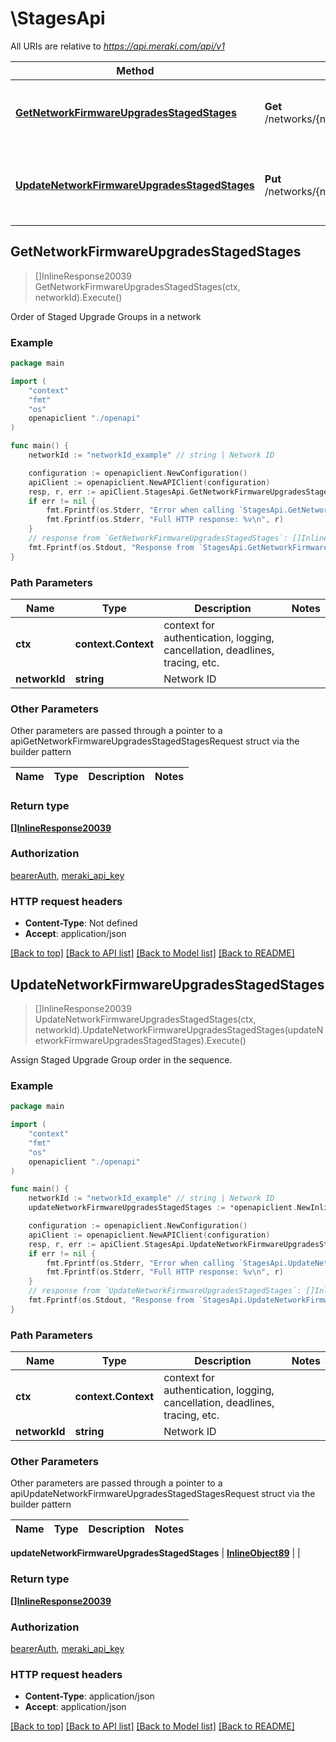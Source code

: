 # \StagesApi

All URIs are relative to *https://api.meraki.com/api/v1*

Method | HTTP request | Description
------------- | ------------- | -------------
[**GetNetworkFirmwareUpgradesStagedStages**](StagesApi.md#GetNetworkFirmwareUpgradesStagedStages) | **Get** /networks/{networkId}/firmwareUpgrades/staged/stages | Order of Staged Upgrade Groups in a network
[**UpdateNetworkFirmwareUpgradesStagedStages**](StagesApi.md#UpdateNetworkFirmwareUpgradesStagedStages) | **Put** /networks/{networkId}/firmwareUpgrades/staged/stages | Assign Staged Upgrade Group order in the sequence.



## GetNetworkFirmwareUpgradesStagedStages

> []InlineResponse20039 GetNetworkFirmwareUpgradesStagedStages(ctx, networkId).Execute()

Order of Staged Upgrade Groups in a network



### Example

```go
package main

import (
    "context"
    "fmt"
    "os"
    openapiclient "./openapi"
)

func main() {
    networkId := "networkId_example" // string | Network ID

    configuration := openapiclient.NewConfiguration()
    apiClient := openapiclient.NewAPIClient(configuration)
    resp, r, err := apiClient.StagesApi.GetNetworkFirmwareUpgradesStagedStages(context.Background(), networkId).Execute()
    if err != nil {
        fmt.Fprintf(os.Stderr, "Error when calling `StagesApi.GetNetworkFirmwareUpgradesStagedStages``: %v\n", err)
        fmt.Fprintf(os.Stderr, "Full HTTP response: %v\n", r)
    }
    // response from `GetNetworkFirmwareUpgradesStagedStages`: []InlineResponse20039
    fmt.Fprintf(os.Stdout, "Response from `StagesApi.GetNetworkFirmwareUpgradesStagedStages`: %v\n", resp)
}
```

### Path Parameters


Name | Type | Description  | Notes
------------- | ------------- | ------------- | -------------
**ctx** | **context.Context** | context for authentication, logging, cancellation, deadlines, tracing, etc.
**networkId** | **string** | Network ID | 

### Other Parameters

Other parameters are passed through a pointer to a apiGetNetworkFirmwareUpgradesStagedStagesRequest struct via the builder pattern


Name | Type | Description  | Notes
------------- | ------------- | ------------- | -------------


### Return type

[**[]InlineResponse20039**](InlineResponse20039.md)

### Authorization

[bearerAuth](../README.md#bearerAuth), [meraki_api_key](../README.md#meraki_api_key)

### HTTP request headers

- **Content-Type**: Not defined
- **Accept**: application/json

[[Back to top]](#) [[Back to API list]](../README.md#documentation-for-api-endpoints)
[[Back to Model list]](../README.md#documentation-for-models)
[[Back to README]](../README.md)


## UpdateNetworkFirmwareUpgradesStagedStages

> []InlineResponse20039 UpdateNetworkFirmwareUpgradesStagedStages(ctx, networkId).UpdateNetworkFirmwareUpgradesStagedStages(updateNetworkFirmwareUpgradesStagedStages).Execute()

Assign Staged Upgrade Group order in the sequence.



### Example

```go
package main

import (
    "context"
    "fmt"
    "os"
    openapiclient "./openapi"
)

func main() {
    networkId := "networkId_example" // string | Network ID
    updateNetworkFirmwareUpgradesStagedStages := *openapiclient.NewInlineObject89() // InlineObject89 |  (optional)

    configuration := openapiclient.NewConfiguration()
    apiClient := openapiclient.NewAPIClient(configuration)
    resp, r, err := apiClient.StagesApi.UpdateNetworkFirmwareUpgradesStagedStages(context.Background(), networkId).UpdateNetworkFirmwareUpgradesStagedStages(updateNetworkFirmwareUpgradesStagedStages).Execute()
    if err != nil {
        fmt.Fprintf(os.Stderr, "Error when calling `StagesApi.UpdateNetworkFirmwareUpgradesStagedStages``: %v\n", err)
        fmt.Fprintf(os.Stderr, "Full HTTP response: %v\n", r)
    }
    // response from `UpdateNetworkFirmwareUpgradesStagedStages`: []InlineResponse20039
    fmt.Fprintf(os.Stdout, "Response from `StagesApi.UpdateNetworkFirmwareUpgradesStagedStages`: %v\n", resp)
}
```

### Path Parameters


Name | Type | Description  | Notes
------------- | ------------- | ------------- | -------------
**ctx** | **context.Context** | context for authentication, logging, cancellation, deadlines, tracing, etc.
**networkId** | **string** | Network ID | 

### Other Parameters

Other parameters are passed through a pointer to a apiUpdateNetworkFirmwareUpgradesStagedStagesRequest struct via the builder pattern


Name | Type | Description  | Notes
------------- | ------------- | ------------- | -------------

 **updateNetworkFirmwareUpgradesStagedStages** | [**InlineObject89**](InlineObject89.md) |  | 

### Return type

[**[]InlineResponse20039**](InlineResponse20039.md)

### Authorization

[bearerAuth](../README.md#bearerAuth), [meraki_api_key](../README.md#meraki_api_key)

### HTTP request headers

- **Content-Type**: application/json
- **Accept**: application/json

[[Back to top]](#) [[Back to API list]](../README.md#documentation-for-api-endpoints)
[[Back to Model list]](../README.md#documentation-for-models)
[[Back to README]](../README.md)

